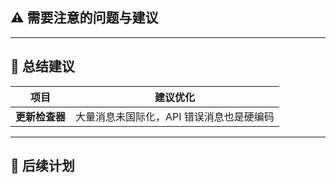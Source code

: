 ## ⚠️ 需要注意的问题与建议



---

## 📌 总结建议

| 项目 | 建议优化 |
| --- | --- |
| **更新检查器** | 大量消息未国际化，API 错误消息也是硬编码 |


---

## 📝 后续计划
